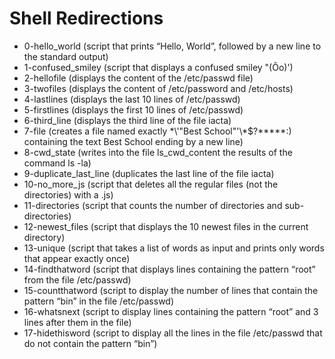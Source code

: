 # Shell Redirections

* 0-hello_world		(script that prints “Hello, World”, followed by a new line to the standard output)
* 1-confused_smiley	(script that displays a confused smiley "(Ôo)')
* 2-hellofile		(displays the content of the /etc/passwd file)
* 3-twofiles		(displays the content of /etc/password and /etc/hosts)
* 4-lastlines		(displays the last 10 lines of /etc/passwd)
* 5-firstlines		(displays the first 10 lines of /etc/passwd)
* 6-third_line		(displays the third line of the file iacta)
* 7-file		(creates a file named exactly \*\\'"Best School"\'\\*$\?\*\*\*\*\*:) containing the text Best School ending by a new line)
* 8-cwd_state		(writes into the file ls_cwd_content the results of the command ls -la)
* 9-duplicate_last_line	(duplicates the last line of the file iacta)
* 10-no_more_js		(script that deletes all the regular files (not the directories) with a .js)
* 11-directories	(script that counts the number of directories and sub-directories)
* 12-newest_files	(script that displays the 10 newest files in the current directory)
* 13-unique		(script that takes a list of words as input and prints only words that appear exactly once)
* 14-findthatword	(script that displays lines containing the pattern “root” from the file /etc/passwd)
*  15-countthatword	(script to display the number of lines that contain the pattern “bin” in the file /etc/passwd)
* 16-whatsnext		(script to display lines containing the pattern “root” and 3 lines after them in the file)
* 17-hidethisword	(script to display all the lines in the file /etc/passwd that do not contain the pattern “bin”)